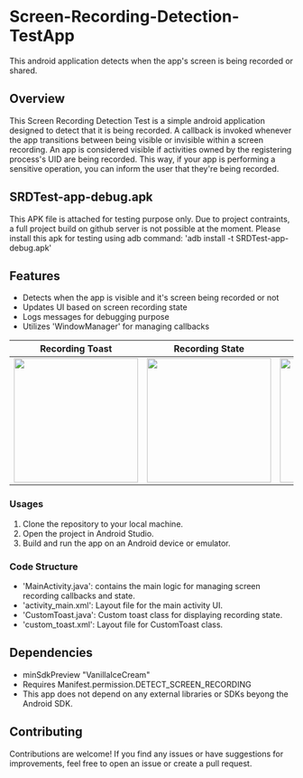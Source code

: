 # Screen-Recording-Detection-TestApp
This android application detects when the app's screen is being recorded or shared.

## Overview
This Screen Recording Detection Test is a simple android application designed to detect that it is being recorded. A callback is invoked whenever the app transitions between being visible or invisible within a screen recording.  An app is considered visible if activities owned by the registering process's UID are being recorded. This way, if your app is performing a sensitive operation, you can inform the user that they're being recorded.

## SRDTest-app-debug.apk
This APK file is attached for testing purpose only. Due to project contraints, a full project build on github server is not possible at the moment. Please install this apk for testing using adb command:
'adb install -t SRDTest-app-debug.apk'

## Features
- Detects when the app is visible and it's screen being recorded or not
- Updates UI based on screen recording state
- Logs messages for debugging purpose
- Utilizes 'WindowManager' for managing callbacks


| Recording Toast                     | Recording State                     | Not Recording State                         |
| ----------------------------------- | ----------------------------------- | ------------------------------------------- |
| <img src="https://media.github.sec.samsung.net/user/83641/files/107d6830-2416-41d1-ab10-df5b7ad2ae00" width="220" height="auto" /> | <img src="https://media.github.sec.samsung.net/user/83641/files/57eb53bd-a0a1-4eeb-86f6-9585aeec60d4" width="220" height="auto" /> | <img src="https://media.github.sec.samsung.net/user/83641/files/472498bb-b8db-4b27-900e-f4405e40e1ea" width="220" height="auto" /> |


### Usages
1. Clone the repository to your local machine.
2. Open the project in Android Studio.
3. Build and run the app on an Android device or emulator.

### Code Structure
- 'MainActivity.java': contains the main logic for managing screen recording callbacks and state.
- 'activity_main.xml': Layout file for the main activity UI.
- 'CustomToast.java': Custom toast class for displaying recording state.
- 'custom_toast.xml': Layout file for CustomToast class.

## Dependencies
- minSdkPreview "VanillaIceCream"
- Requires Manifest.permission.DETECT_SCREEN_RECORDING
- This app does not depend on any external libraries or SDKs beyong the Android SDK.

## Contributing
Contributions are welcome! If you find any issues or have suggestions for improvements, feel free to open an issue or create a pull request.
